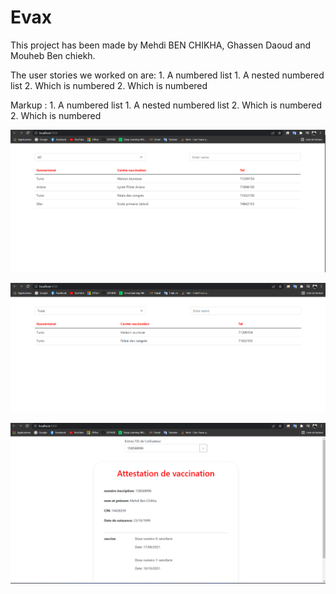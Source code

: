 # Evax

This project has been made by Mehdi BEN CHIKHA, Ghassen Daoud and Mouheb Ben chiekh.

The user stories we worked on are: 
          1. A numbered list
              1. A nested numbered list
              2. Which is numbered
          2. Which is numbered
          
 Markup : 1. A numbered list
              1. A nested numbered list
              2. Which is numbered
          2. Which is numbered

![alt text](https://github.com/MehdiBC/MV--Architectures-EVAX/blob/main/captures/centre_vacc_no_filter.png)

![alt text](https://github.com/MehdiBC/MV--Architectures-EVAX/blob/main/captures/centre_vacc_gov.png)

![alt text](https://github.com/MehdiBC/MV--Architectures-EVAX/blob/main/captures/user_page.png)

